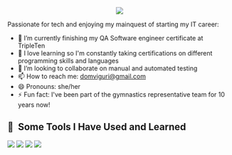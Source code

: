 
<p align="center">
  <img src="https://scontent.fmex1-6.fna.fbcdn.net/v/t39.30808-6/525390840_2687731598098323_758211986276190277_n.jpg?_nc_cat=111&ccb=1-7&_nc_sid=127cfc&_nc_ohc=Hy1mQWU3pDwQ7kNvwFfUIBN&_nc_oc=AdkBAZVo4R1i87CmXEj1tOqkQinli0eFQLD3CUWXubommHMGE1nRPv9ySFUmoc7KC2L6kwNdvZH79VckRn7OAaa_&_nc_zt=23&_nc_ht=scontent.fmex1-6.fna&_nc_gid=jX8h2JMH73y4pA8A3mw5_Q&oh=00_AfRjDgw-EtUQeOGtNuwmBAa9Sz5ZxrlexsRr49W-Aph2Jg&oe=6890B355"/>
</p>



Passionate for tech and enjoying my mainquest of starting my IT career:

  - 🌱 I’m currently finishing my QA Software engineer certificate at TripleTen
  - 🌱 I love learning so I'm constantly taking certifications on different programming skills and languages
  - 👯 I’m looking to collaborate on manual and automated testing 
  - 📫 How to reach me: domviguri@gmail.com
  - 😄 Pronouns: she/her
  - ⚡ Fun fact: I've been part of the gymnastics representative team for 10 years now!

<h2> 🚀 &nbsp;Some Tools I Have Used and Learned</h2>
<p align="left">
  <img src="https://img.shields.io/badge/basic-Python"/>
  <img src="https://img.shields.io/badge/understanding-APIs"/>
  <img src="https://img.shields.io/badge/basic-Selenium"/>
  <img src="https://img.shields.io/badge/basic-SQL"/>
</p>

